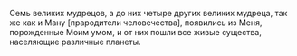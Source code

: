 Семь великих мудрецов, а до них четыре других великих мудреца, так же как и Ману [прародители человечества], появились из Меня, порожденные Моим умом, и от них пошли все живые существа, населяющие различные планеты.